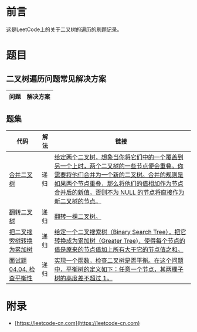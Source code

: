 # 前言

这是LeetCode上的关于二叉树的遍历的刷题记录。

# 题目

## 二叉树遍历问题常见解决方案

| 问题 | 解决方案 |
| ---- | ---- |

## 题集

| 代码 | 解法 | 链接 |
| ---- | ---- | ---- |
| [合并二叉树](MergeTrees.java) | 递归 | [给定两个二叉树，想象当你将它们中的一个覆盖到另一个上时，两个二叉树的一些节点便会重叠。你需要将他们合并为一个新的二叉树。合并的规则是如果两个节点重叠，那么将他们的值相加作为节点合并后的新值，否则不为 NULL 的节点将直接作为新二叉树的节点。](https://leetcode-cn.com/problems/merge-two-binary-trees/) |
| [翻转二叉树](InvertTree.java) |  递归 | [翻转一棵二叉树。](https://leetcode-cn.com/problems/invert-binary-tree/) |
| [把二叉搜索树转换为累加树](ConvertBST.java) | 递归 | [给定一个二叉搜索树（Binary Search Tree），把它转换成为累加树（Greater Tree)，使得每个节点的值是原来的节点值加上所有大于它的节点值之和。](https://leetcode-cn.com/problems/convert-bst-to-greater-tree/) |
| [面试题 04.04. 检查平衡性](IsBalanced.java) |  递归 | [实现一个函数，检查二叉树是否平衡。在这个问题中，平衡树的定义如下：任意一个节点，其两棵子树的高度差不超过 1。](https://leetcode-cn.com/problems/check-balance-lcci/) |

# 附录

 - [https://leetcode-cn.com](https://leetcode-cn.com)